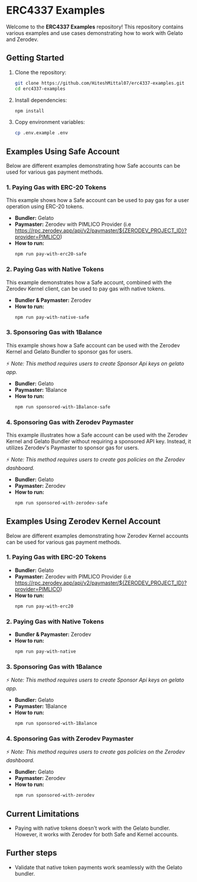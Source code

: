 # ERC4337 Examples

Welcome to the **ERC4337 Examples** repository! This repository contains various examples and use cases demonstrating how to work with Gelato and Zerodev.

## Getting Started

1. Clone the repository:

   ```sh
   git clone https://github.com/HiteshMittal07/erc4337-examples.git
   cd erc4337-examples
   ```

2. Install dependencies:

   ```sh
   npm install
   ```

3. Copy environment variables:
   ```sh
   cp .env.example .env
   ```

## Examples Using Safe Account

Below are different examples demonstrating how Safe accounts can be used for various gas payment methods.

### 1. Paying Gas with ERC-20 Tokens

This example shows how a Safe account can be used to pay gas for a user operation using ERC-20 tokens.

- **Bundler:** Gelato
- **Paymaster:** Zerodev with PIMLICO Provider (i.e https://rpc.zerodev.app/api/v2/paymaster/${ZERODEV_PROJECT_ID}?provider=PIMLICO)
- **How to run:**
  ```sh
  npm run pay-with-erc20-safe
  ```

### 2. Paying Gas with Native Tokens

This example demonstrates how a Safe account, combined with the Zerodev Kernel client, can be used to pay gas with native tokens.

- **Bundler & Paymaster:** Zerodev
- **How to run:**
  ```sh
  npm run pay-with-native-safe
  ```

### 3. Sponsoring Gas with 1Balance

This example shows how a Safe account can be used with the Zerodev Kernel and Gelato Bundler to sponsor gas for users.

⚡ _Note: This method requires users to create Sponsor Api keys on gelato app._

- **Bundler:** Gelato
- **Paymaster:** 1Balance
- **How to run:**
  ```sh
  npm run sponsored-with-1Balance-safe
  ```

### 4. Sponsoring Gas with Zerodev Paymaster

This example illustrates how a Safe account can be used with the Zerodev Kernel and Gelato Bundler without requiring a sponsored API key. Instead, it utilizes Zerodev's Paymaster to sponsor gas for users.

⚡ _Note: This method requires users to create gas policies on the Zerodev dashboard._

- **Bundler:** Gelato
- **Paymaster:** Zerodev
- **How to run:**
  ```sh
  npm run sponsored-with-zerodev-safe
  ```

## Examples Using Zerodev Kernel Account

Below are different examples demonstrating how Zerodev Kernel accounts can be used for various gas payment methods.

### 1. Paying Gas with ERC-20 Tokens

- **Bundler:** Gelato
- **Paymaster:** Zerodev with PIMLICO Provider (i.e https://rpc.zerodev.app/api/v2/paymaster/${ZERODEV_PROJECT_ID}?provider=PIMLICO)
- **How to run:**
  ```sh
  npm run pay-with-erc20
  ```

### 2. Paying Gas with Native Tokens

- **Bundler & Paymaster:** Zerodev
- **How to run:**
  ```sh
  npm run pay-with-native
  ```

### 3. Sponsoring Gas with 1Balance

⚡ _Note: This method requires users to create Sponsor Api keys on gelato app._

- **Bundler:** Gelato
- **Paymaster:** 1Balance
- **How to run:**
  ```sh
  npm run sponsored-with-1Balance
  ```

### 4. Sponsoring Gas with Zerodev Paymaster

⚡ _Note: This method requires users to create gas policies on the Zerodev dashboard._

- **Bundler:** Gelato
- **Paymaster:** Zerodev
- **How to run:**
  ```sh
  npm run sponsored-with-zerodev
  ```

## Current Limitations

- Paying with native tokens doesn't work with the Gelato bundler. However, it works with Zerodev for both Safe and Kernel accounts.

## Further steps

- Validate that native token payments work seamlessly with the Gelato bundler.
